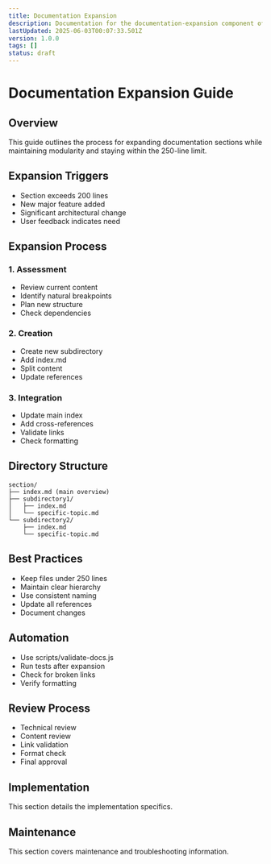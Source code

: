 ```yaml
---
title: Documentation Expansion
description: Documentation for the documentation-expansion component of the Clarity Engine system.
lastUpdated: 2025-06-03T00:07:33.501Z
version: 1.0.0
tags: []
status: draft
---
```




# Documentation Expansion Guide

## Overview
This guide outlines the process for expanding documentation sections while maintaining modularity and staying within the 250-line limit.

## Expansion Triggers
- Section exceeds 200 lines
- New major feature added
- Significant architectural change
- User feedback indicates need

## Expansion Process

### 1. Assessment
- Review current content
- Identify natural breakpoints
- Plan new structure
- Check dependencies

### 2. Creation
- Create new subdirectory
- Add index.md
- Split content
- Update references

### 3. Integration
- Update main index
- Add cross-references
- Validate links
- Check formatting

## Directory Structure
```
section/
├── index.md (main overview)
├── subdirectory1/
│   ├── index.md
│   └── specific-topic.md
└── subdirectory2/
    ├── index.md
    └── specific-topic.md
```

## Best Practices
- Keep files under 250 lines
- Maintain clear hierarchy
- Use consistent naming
- Update all references
- Document changes

## Automation
- Use scripts/validate-docs.js
- Run tests after expansion
- Check for broken links
- Verify formatting

## Review Process
- Technical review
- Content review
- Link validation
- Format check
- Final approval 
## Implementation

This section details the implementation specifics.


## Maintenance

This section covers maintenance and troubleshooting information.

